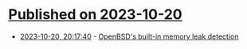 # [Published on 2023-10-20](index.md)

* [2023-10-20, 20:17:40](https://lobste.rs/s/1zikcq/openbsd_s_built_memory_leak_detection) - [OpenBSD's built-in memory leak detection](https://www.drijf.net/malloc/)
